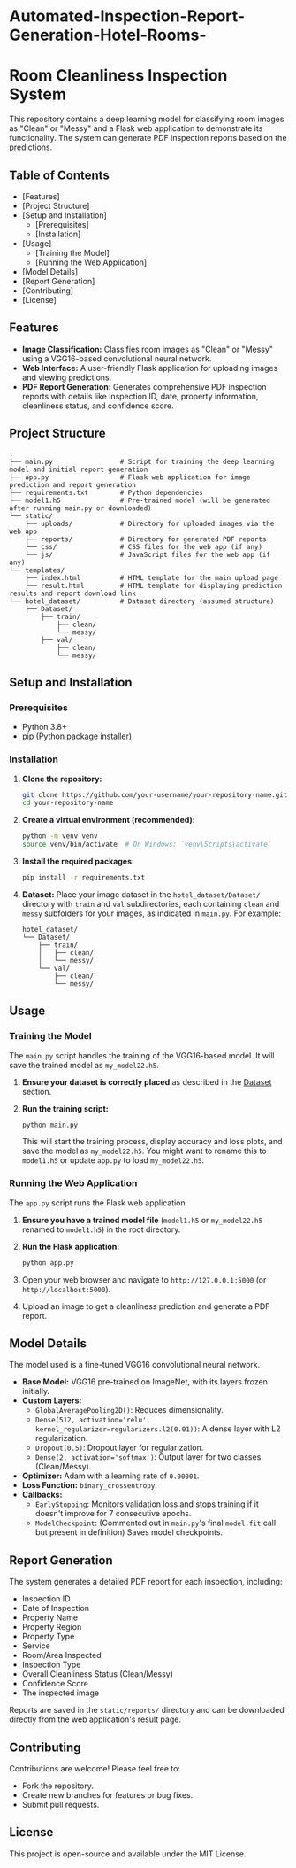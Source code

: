 # Automated-Inspection-Report-Generation-Hotel-Rooms-

# Room Cleanliness Inspection System

This repository contains a deep learning model for classifying room images as "Clean" or "Messy" and a Flask web application to demonstrate its functionality. The system can generate PDF inspection reports based on the predictions.

## Table of Contents

  * [Features]
  * [Project Structure]
  * [Setup and Installation]
      * [Prerequisites]
      * [Installation]
  * [Usage]
      * [Training the Model]
      * [Running the Web Application]
  * [Model Details]
  * [Report Generation]
  * [Contributing]
  * [License]

## Features

  * **Image Classification:** Classifies room images as "Clean" or "Messy" using a VGG16-based convolutional neural network.
  * **Web Interface:** A user-friendly Flask application for uploading images and viewing predictions.
  * **PDF Report Generation:** Generates comprehensive PDF inspection reports with details like inspection ID, date, property information, cleanliness status, and confidence score.

## Project Structure

```
.
├── main.py                 # Script for training the deep learning model and initial report generation
├── app.py                  # Flask web application for image prediction and report generation
├── requirements.txt        # Python dependencies
├── model1.h5               # Pre-trained model (will be generated after running main.py or downloaded)
└── static/
    ├── uploads/            # Directory for uploaded images via the web app
    ├── reports/            # Directory for generated PDF reports
    └── css/                # CSS files for the web app (if any)
    └── js/                 # JavaScript files for the web app (if any)
└── templates/
    ├── index.html          # HTML template for the main upload page
    └── result.html         # HTML template for displaying prediction results and report download link
└── hotel_dataset/          # Dataset directory (assumed structure)
    ├── Dataset/
        ├── train/
            ├── clean/
            └── messy/
        ├── val/
            ├── clean/
            └── messy/
```

## Setup and Installation

### Prerequisites

  * Python 3.8+
  * pip (Python package installer)

### Installation

1.  **Clone the repository:**

    ```bash
    git clone https://github.com/your-username/your-repository-name.git
    cd your-repository-name
    ```

2.  **Create a virtual environment (recommended):**

    ```bash
    python -m venv venv
    source venv/bin/activate  # On Windows: `venv\Scripts\activate`
    ```

3.  **Install the required packages:**

    ```bash
    pip install -r requirements.txt
    ```

4.  **Dataset:**
    Place your image dataset in the `hotel_dataset/Dataset/` directory with `train` and `val` subdirectories, each containing `clean` and `messy` subfolders for your images, as indicated in `main.py`. For example:

    ```
    hotel_dataset/
    └── Dataset/
        ├── train/
        │   ├── clean/
        │   └── messy/
        └── val/
            ├── clean/
            └── messy/
    ```

## Usage

### Training the Model

The `main.py` script handles the training of the VGG16-based model. It will save the trained model as `my_model22.h5`.

1.  **Ensure your dataset is correctly placed** as described in the [Dataset](https://www.google.com/search?q=%23dataset) section.

2.  **Run the training script:**

    ```bash
    python main.py
    ```

    This will start the training process, display accuracy and loss plots, and save the model as `my_model22.h5`. You might want to rename this to `model1.h5` or update `app.py` to load `my_model22.h5`.

### Running the Web Application

The `app.py` script runs the Flask web application.

1.  **Ensure you have a trained model file** (`model1.h5` or `my_model22.h5` renamed to `model1.h5`) in the root directory.

2.  **Run the Flask application:**

    ```bash
    python app.py
    ```

3.  Open your web browser and navigate to `http://127.0.0.1:5000` (or `http://localhost:5000`).

4.  Upload an image to get a cleanliness prediction and generate a PDF report.

## Model Details

The model used is a fine-tuned VGG16 convolutional neural network.

  * **Base Model:** VGG16 pre-trained on ImageNet, with its layers frozen initially.
  * **Custom Layers:**
      * `GlobalAveragePooling2D()`: Reduces dimensionality.
      * `Dense(512, activation='relu', kernel_regularizer=regularizers.l2(0.01))`: A dense layer with L2 regularization.
      * `Dropout(0.5)`: Dropout layer for regularization.
      * `Dense(2, activation='softmax')`: Output layer for two classes (Clean/Messy).
  * **Optimizer:** Adam with a learning rate of `0.00001`.
  * **Loss Function:** `binary_crossentropy`.
  * **Callbacks:**
      * `EarlyStopping`: Monitors validation loss and stops training if it doesn't improve for 7 consecutive epochs.
      * `ModelCheckpoint`: (Commented out in `main.py`'s final `model.fit` call but present in definition) Saves model checkpoints.

## Report Generation

The system generates a detailed PDF report for each inspection, including:

  * Inspection ID
  * Date of Inspection
  * Property Name
  * Property Region
  * Property Type
  * Service
  * Room/Area Inspected
  * Inspection Type
  * Overall Cleanliness Status (Clean/Messy)
  * Confidence Score
  * The inspected image

Reports are saved in the `static/reports/` directory and can be downloaded directly from the web application's result page.

## Contributing

Contributions are welcome\! Please feel free to:

  * Fork the repository.
  * Create new branches for features or bug fixes.
  * Submit pull requests.

## License

This project is open-source and available under the MIT License.
